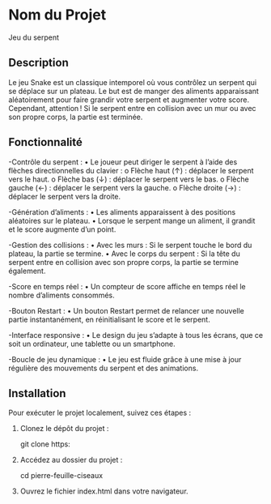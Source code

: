 # Nom du Projet
Jeu du serpent

## Description
Le jeu Snake est un classique intemporel où vous contrôlez un serpent qui se déplace sur un plateau. Le but est de manger des aliments apparaissant aléatoirement pour faire grandir votre serpent et augmenter votre score. Cependant, attention ! Si le serpent entre en collision avec un mur ou avec son propre corps, la partie est terminée.

## Fonctionnalité
-Contrôle du serpent :
•	Le joueur peut diriger le serpent à l’aide des flèches directionnelles du clavier : 
o	Flèche haut (↑) : déplacer le serpent vers le haut.
o	Flèche bas (↓) : déplacer le serpent vers le bas.
o	Flèche gauche (←) : déplacer le serpent vers la gauche.
o	Flèche droite (→) : déplacer le serpent vers la droite.

-Génération d’aliments :
•	Les aliments apparaissent à des positions aléatoires sur le plateau.
•	Lorsque le serpent mange un aliment, il grandit et le score augmente d’un point.

-Gestion des collisions :
•	Avec les murs : Si le serpent touche le bord du plateau, la partie se termine.
•	Avec le corps du serpent : Si la tête du serpent entre en collision avec son propre corps, la partie se termine également.

-Score en temps réel :
•	Un compteur de score affiche en temps réel le nombre d’aliments consommés.

-Bouton Restart :
•	Un bouton Restart permet de relancer une nouvelle partie instantanément, en réinitialisant le score et le serpent.

-Interface responsive :
•	Le design du jeu s’adapte à tous les écrans, que ce soit un ordinateur, une tablette ou un smartphone.

-Boucle de jeu dynamique :
•	Le jeu est fluide grâce à une mise à jour régulière des mouvements du serpent et des animations.

## Installation
Pour exécuter le projet localement, suivez ces étapes :

1. Clonez le dépôt du projet :
   
   git clone https:
   
2. Accédez au dossier du projet :
   
   cd pierre-feuille-ciseaux
   
3. Ouvrez le fichier index.html dans votre navigateur.







